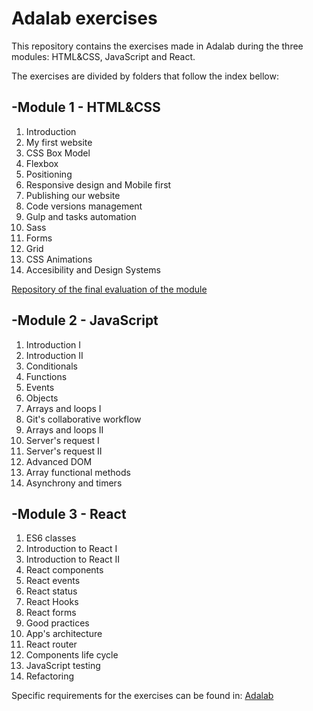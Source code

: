 # Adalab exercises

This repository contains the exercises made in Adalab during the three modules: HTML&CSS, JavaScript and React.

The exercises are divided by folders that follow the index bellow:

## -Module 1 - HTML&CSS

1. Introduction
2. My first website
3. CSS Box Model
4. Flexbox
5. Positioning
6. Responsive design and Mobile first
7. Publishing our website
8. Code versions management
9. Gulp and tasks automation
10. Sass
11. Forms
12. Grid
13. CSS Animations
14. Accesibility and Design Systems

[Repository of the final evaluation of the module](https://github.com/martreyz/modulo-1-evaluacion-final-martreyz)

## -Module 2 - JavaScript

1. Introduction I
2. Introduction II
3. Conditionals
4. Functions
5. Events
6. Objects
7. Arrays and loops I
8. Git's collaborative workflow
9. Arrays and loops II
10. Server's request I
11. Server's request II
12. Advanced DOM
13. Array functional methods
14. Asynchrony and timers

## -Module 3 - React

1. ES6 classes
2. Introduction to React I
3. Introduction to React II
4. React components
5. React events
6. React status
7. React Hooks
8. React forms
9. Good practices
10. App's architecture
11. React router
12. Components life cycle
13. JavaScript testing
14. Refactoring

Specific requirements for the exercises can be found in: [Adalab](https://books.adalab.es/materiales-front-end-k/)
